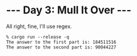 # --- Day 3: Mull It Over ---

All right, fine, I'll use regex.

```
% cargo run --release -q
The answer to the first part is: 184511516
The answer to the second part is: 90044227
```
